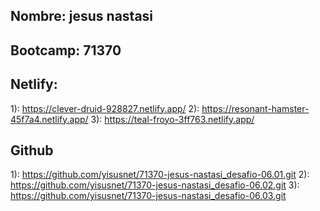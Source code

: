 
## Nombre: jesus nastasi
## Bootcamp: 71370


## Netlify:
1): https://clever-druid-928827.netlify.app/
2): https://resonant-hamster-45f7a4.netlify.app/
3): https://teal-froyo-3ff763.netlify.app/


## Github

1): https://github.com/yisusnet/71370-jesus-nastasi_desafio-06.01.git
2): https://github.com/yisusnet/71370-jesus-nastasi_desafio-06.02.git
3): https://github.com/yisusnet/71370-jesus-nastasi_desafio-06.03.git
